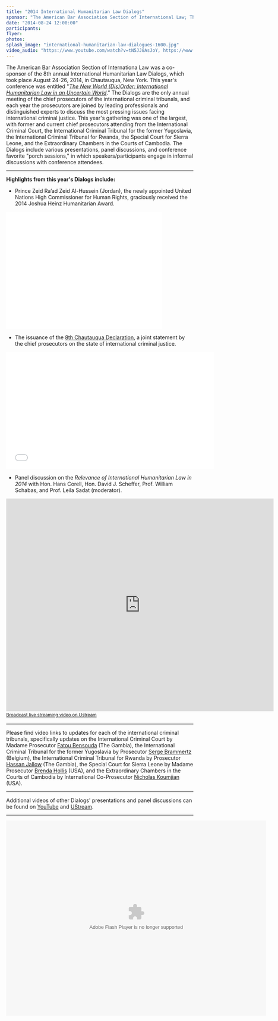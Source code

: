 ```yaml
---
title: "2014 International Humanitarian Law Dialogs"
sponsor: "The American Bar Association Section of International Law; The American Red Cross; American Society of International Law; Case Western Reserve University School of Law; The Chautauqua Institution; Impunity Watch; intlawgrrl; International Bar Association; NYU Center for Global Affairs; The Planethood Foundation; The Robert H. Jackson Center; Syracuse University College of Law; Whitney R. Harris World Law Institute at Washington University School of Law; in association with the United States Holocaust Memorial Museum"
date: "2014-08-24 12:00:00"
participants:
flyer:
photos:
splash_image: "international-humanitarian-law-dialogues-1600.jpg"
video_audio: "https://www.youtube.com/watch?v=tN5JJ8AsJoY, https://www.youtube.com/watch?v=OLxs2SIie2w&feature=relmfu, http://www.youtube.com/watch?v=5Qj1Hr04NN4&feature=relmfu"
---
```



The American Bar Association Section of Internationa Law was a co-sponsor of the 8th annual International Humanitarian Law Dialogs, which took place August 24-26, 2014, in Chautauqua, New York. This year's conference was entitled "[*The New World (Dis)Order: International Humanitarian Law in an Uncertain World*](http://www.roberthjackson.org/the-center/events/international-humanitarian-law-dialogs/ihld-2014/).”
The Dialogs are the only annual meeting of the chief prosecutors of the international criminal tribunals, and each year the prosecutors are joined by leading professionals and distinguished experts to discuss the most pressing issues facing international criminal justice. This year's gathering was one of the largest, with
former and current chief prosecutors attending from the International Criminal Court, the International Criminal Tribunal for the former Yugoslavia, the International Criminal Tribunal for Rwanda, the Special Court for Sierra Leone, and the Extraordinary Chambers in the Courts of Cambodia. The Dialogs include various presentations, panel discussions,
and conference favorite "porch sessions," in which speakers/participants engage in informal discussions with conference attendees.


---


**Highlights from this year's Dialogs include:**


- Prince Zeid Ra’ad Zeid Al-Hussein (Jordan), the newly appointed United Nations High Commissioner for Human Rights, graciously received the 2014 Joshua Heinz Humanitarian Award.

<iframe width="420" height="315" src="//www.youtube.com/embed/ROjfkF1mCyQ" frameborder="0" allowfullscreen></iframe>



- The issuance of the [8th Chautauqua Declaration](http://www.roberthjackson.org/files/2014-ihld-8th-chautauqua-declaration.pdf), a joint statement by the chief prosecutors on the state of international criminal justice. 

<iframe width="560" height="315" src="//www.youtube.com/embed/7NAqqJ379tM" frameborder="0" allowfullscreen></iframe>



- Panel discussion on the *Relevance of International Humanitarian Law in 2014* with Hon. Hans Corell, Hon. David J. Scheffer, Prof. William Schabas, and Prof. Leila Sadat (moderator).

<iframe width="720" height="572" src="http://www.ustream.tv/embed/recorded/51848590?v=3&amp;wmode=direct" scrolling="no" frameborder="0" style="border: 0px none transparent;">    </iframe><br /><a href="http://www.ustream.tv" style="font-size: 12px; line-height: 20px; font-weight: normal; text-align: left;" target="_blank">Broadcast live streaming video on Ustream</a>

---

Please find video links to updates for each of the international criminal tribunals, specifically updates on the International Criminal Court by Madame Prosecutor [Fatou Bensouda](https://www.youtube.com/watch?v=FDH2dNJ7t3c) (The Gambia), the International Criminal Tribunal for the former Yugoslavia by Prosecutor [Serge Brammertz](https://www.youtube.com/watch?v=QgSK9VMQdQQ) (Belgium), the International Criminal Tribunal for Rwanda by Prosecutor [Hassan Jallow](https://www.youtube.com/watch?v=ee5wZ3wC2oU) (The Gambia),
the Special Court for Sierra Leone by Madame Prosecutor [Brenda Hollis](https://www.youtube.com/watch?v=XNTiWx77Gro) (USA), and the Extraordinary Chambers in the Courts of Cambodia by International Co-Prosecutor [Nicholas Koumjian](https://www.youtube.com/watch?v=1nMJWNsMy3s) (USA).

---

Additional videos of other Dialogs' presentations and panel discussions can be found on [YouTube](https://www.youtube.com/user/RobertHJacksonCenter/search?query=8th+IHLD) and [UStream](http://www.ustream.tv/recorded/51837617). 

---

<object width="700" height="525"> <param name="flashvars" value="offsite=true&lang=en-us&page_show_url=%2Fphotos%2F126209453%40N05%2Fsets%2F72157647510930311%2Fshow%2F&page_show_back_url=%2Fphotos%2F126209453%40N05%2Fsets%2F72157647510930311%2F&set_id=72157647510930311&jump_to="></param> <param name="movie" value="https://www.flickr.com/apps/slideshow/show.swf?v=1811922554"></param> <param name="allowFullScreen" value="true"></param><embed type="application/x-shockwave-flash" src="https://www.flickr.com/apps/slideshow/show.swf?v=1811922554" allowFullScreen="true" flashvars="offsite=true&lang=en-us&page_show_url=%2Fphotos%2F126209453%40N05%2Fsets%2F72157647510930311%2Fshow%2F&page_show_back_url=%2Fphotos%2F126209453%40N05%2Fsets%2F72157647510930311%2F&set_id=72157647510930311&jump_to=" width="700" height="525"></embed></object>



